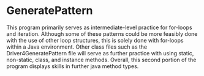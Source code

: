 # GeneratePattern
This program primarily serves as intermediate-level practice for for-loops and iteration. 
Although some of these patterns could be more feasibly done with the use of other loop structures, this is solely done with for-loops within a Java environment. 
Other class files such as the Driver4GeneratePattern file will serve as further practice with using static, non-static, class, and instance methods. Overall, this second portion of the program displays skills in further java method types. 
